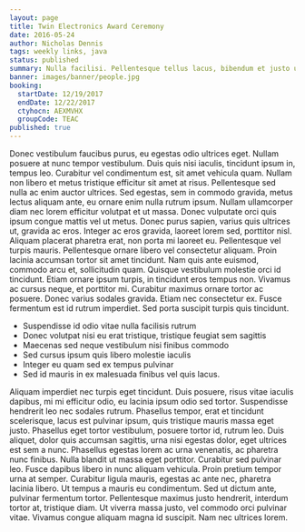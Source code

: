 ```yaml
---
layout: page
title: Twin Electronics Award Ceremony
date: 2016-05-24
author: Nicholas Dennis
tags: weekly links, java
status: published
summary: Nulla facilisi. Pellentesque tellus lacus, bibendum et justo ut.
banner: images/banner/people.jpg
booking:
  startDate: 12/19/2017
  endDate: 12/22/2017
  ctyhocn: AEXMVHX
  groupCode: TEAC
published: true
---
```

Donec vestibulum faucibus purus, eu egestas odio ultrices eget. Nullam posuere at nunc tempor vestibulum. Duis quis nisi iaculis, tincidunt ipsum in, tempus leo. Curabitur vel condimentum est, sit amet vehicula quam. Nullam non libero et metus tristique efficitur sit amet at risus. Pellentesque sed nulla ac enim auctor ultrices. Sed egestas, sem in commodo gravida, metus lectus aliquam ante, eu ornare enim nulla rutrum ipsum. Nullam ullamcorper diam nec lorem efficitur volutpat et ut massa. Donec vulputate orci quis ipsum congue mattis vel ut metus. Donec purus sapien, varius quis ultrices ut, gravida ac eros. Integer ac eros gravida, laoreet lorem sed, porttitor nisl. Aliquam placerat pharetra erat, non porta mi laoreet eu. Pellentesque vel turpis mauris. Pellentesque ornare libero vel consectetur aliquam. Proin lacinia accumsan tortor sit amet tincidunt.
Nam quis ante euismod, commodo arcu et, sollicitudin quam. Quisque vestibulum molestie orci id tincidunt. Etiam ornare ipsum turpis, in tincidunt eros tempus non. Vivamus ac cursus neque, et porttitor mi. Curabitur maximus ornare tortor ac posuere. Donec varius sodales gravida. Etiam nec consectetur ex. Fusce fermentum est id rutrum imperdiet. Sed porta suscipit turpis quis tincidunt.

* Suspendisse id odio vitae nulla facilisis rutrum
* Donec volutpat nisi eu erat tristique, tristique feugiat sem sagittis
* Maecenas sed neque vestibulum nisi finibus commodo
* Sed cursus ipsum quis libero molestie iaculis
* Integer eu quam sed ex tempus pulvinar
* Sed id mauris in ex malesuada finibus vel quis lacus.

Aliquam imperdiet nec turpis eget tincidunt. Duis posuere, risus vitae iaculis dapibus, mi mi efficitur odio, eu lacinia ipsum odio sed tortor. Suspendisse hendrerit leo nec sodales rutrum. Phasellus tempor, erat et tincidunt scelerisque, lacus est pulvinar ipsum, quis tristique mauris massa eget justo. Phasellus eget tortor vestibulum, posuere tortor id, rutrum leo. Duis aliquet, dolor quis accumsan sagittis, urna nisi egestas dolor, eget ultrices est sem a nunc. Phasellus egestas lorem ac urna venenatis, ac pharetra nunc finibus. Nulla blandit ut massa eget porttitor. Curabitur sed pulvinar leo.
Fusce dapibus libero in nunc aliquam vehicula. Proin pretium tempor urna at semper. Curabitur ligula mauris, egestas ac ante nec, pharetra lacinia libero. Ut tempus a mauris eu condimentum. Sed ut dictum ante, pulvinar fermentum tortor. Pellentesque maximus justo hendrerit, interdum tortor at, tristique diam. Ut viverra massa justo, vel commodo orci pulvinar vitae. Vivamus congue aliquam magna id suscipit. Nam nec ultrices lorem.
